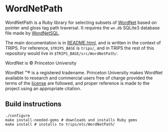 # WordNetPath #

WordNetPath is a Ruby library for selecting subsets of [WordNet](http://wordnet.princeton.edu/) based on pointer and gloss tag path traversal. It requires the `wn.db` SQLite3 database file made by [WordNetSQL](http://github/wdebeaum/WordNetSQL).

The main documentation is in [README.html](README.html), and is written in the context of TRIPS. For reference, `$TRIPS_BASE` is `trips/`, and in TRIPS the rest of this repository would live in `$TRIPS_BASE/src/WordNetPath/`.

WordNet is © Princeton University

WordNet ™® is a registered tradename.
Princeton University makes WordNet available to research and commercial users free of charge provided the terms of the [license](http://wordnet.princeton.edu/wordnet/license/) are followed, and proper reference is made to the project using an appropriate citation.

## Build instructions ##

    ./configure
    make install-needed-gems # downloads and installs Ruby gems
    make install # installs to trips/etc/WordNetPath/


